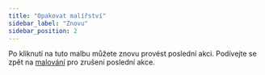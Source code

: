 ```yaml
---
title: "Opakovat malířství"
sidebar_label: "Znovu"
sidebar_position: 2
---
```


Po kliknutí na tuto malbu můžete znovu provést poslední akci. Podívejte se zpět na [malování](undo) pro zrušení poslední akce.
